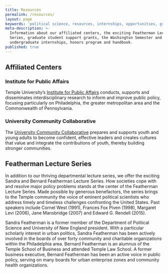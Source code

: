 ```yaml
---
title: Resources
permalink: /resources/
layout: page
keywords: 'political science, resources, internships, opportunities, grants'
meta-description: >-
  Information about our affiliated centers, the exciting Featherman Lecture
  Series, graduate student support grants, the Washington Semester and
  undergraduate internships, honors program and handbook.
published: true
---
```

## Affiliated Centers

### Institute for Public Affairs
Temple University’s [Institute for Public Affairs](http://www.cla.temple.edu/ipa/) conducts, supports and disseminates interdisciplinary research to inform and improve public policy, focusing particularly on Philadelphia, the greater metropolitan area and the Commonwealth of Pennsylvania.

### University Community Collaborative
The [University Community Collaborative](http://uccollab.org/) prepares and supports youth and young adults to become confident, effective leaders and creates cultures that value and integrate the contributions of youth, thereby building stronger communities.

## Featherman Lecture Series
In addition to our thriving departmental lecture series, we offer the exciting Sandra and Bernard Featherman Lecture Series. How societies cope with and resolve major policy problems stands at the center of the Featherman Lecture Series. Made possible by generous benefactors, the series brings to the Temple community the voice of eminent political scientists who address timely and timeless challenges confronting the United States. Past speakers include Cornel West (1991), Frances Fox Piven (1998), Margaret Levi (2006), Jane Mansbridge (2007) and Edward G. Rendell (2015).

Sandra Featherman is a former member of the Department of Political Science and University of New England president. With a particular scholarly interest in urban politics, Sandra Featherman has been actively involved in the boards of over forty community and charitable organizations within the Philadelphia area. Bernard Featherman is an alumnus of the Temple School of Business and attended Temple Law School. A former business executive, Bernard Featherman has been an active voice in public policy, serving on many boards for urban enterprise zones and community health organizations.
